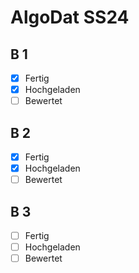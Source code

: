 # AlgoDat SS24
## B 1
- [x] Fertig
- [x] Hochgeladen
- [ ] Bewertet

## B 2
- [x] Fertig
- [x] Hochgeladen
- [ ] Bewertet

## B 3
- [ ] Fertig
- [ ] Hochgeladen
- [ ] Bewertet
